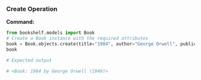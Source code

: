 ### Create Operation

**Command:**
```python
from bookshelf.models import Book
# Create a Book instance with the required attributes
book = Book.objects.create(title="1984", author="George Orwell", publication_year=1949)
book

# Expected output

# <Book: 1984 by George Orwell (1949)>